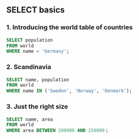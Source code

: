 ## SELECT basics
### 1. Introducing the world table of countries
```SQL
SELECT population 
FROM world
WHERE name = 'Germany';
```

### 2. Scandinavia
```SQL
SELECT name, population 
FROM world
WHERE name IN ('Sweden', 'Norway', 'Denmark');
```

### 3. Just the right size
```SQL
SELECT name, area 
FROM world
WHERE area BETWEEN 200000 AND 250000；
```